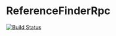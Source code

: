ReferenceFinderRpc
====================

[![Build Status](https://travis-ci.org/phpactor/reference-finder-rpc-extension.svg?branch=master)](https://travis-ci.org/phpactor/reference-finder-rpc-extension)
